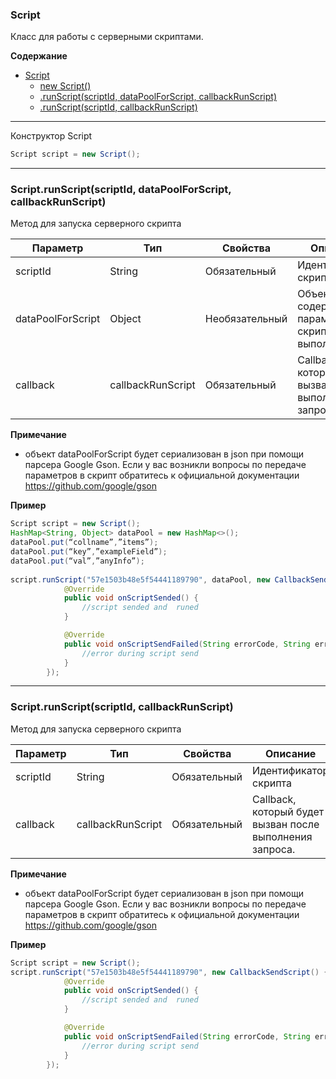 <a name="Script"></a>

### Script
Класс для работы с серверными скриптами.

**Содержание**
* [Script](#Script)
    * [new Script()](#Script_new)
    * [.runScript(scriptId, dataPoolForScript, callbackRunScript)](#Script+runScript1)
    * [.runScript(scriptId, callbackRunScript)](#Script+runScript1)

----------------------------------------------------------------------------------------------

<a name="Script_new"></a>

Конструктор Script

```Java
Script script = new Script();
```
----------------------------------------------------------------------------------------------
<a name="Script+runScript1"></a>
### Script.runScript(scriptId, dataPoolForScript, callbackRunScript)
Метод для запуска серверного скрипта 

| Параметр  | Тип                              | Свойства | Описание                         | Пример значения |
| --------- | -------------------------------- | -------- | -------------------------------- | --------------- |
| scriptId	        | String	            | Обязательный	 | Идентификатор скрипта	                             | "57e1503b48e5f54441189790" |
| dataPoolForScript	| Object	            | Необязательный | Объект, содержащий параметры скрипта для выполнени    | см.пример ниже |
| callback	        | callbackRunScript 	| Обязательный	 | Callback, который будет вызван после выполнения запроса.	| см.пример ниже |

**Примечание**
* объект dataPoolForScript будет сериализован в json при помощи парсера Google Gson. Если у вас возникли вопросы по передаче параметров в скрипт обратитесь к официальной документации https://github.com/google/gson

**Пример**
```Java
Script script = new Script();
HashMap<String, Object> dataPool = new HashMap<>();
dataPool.put(“collname”,”items”);
dataPool.put(“key”,”exampleField”);
dataPool.put(“val”,”anyInfo”);
	
script.runScript("57e1503b48e5f54441189790", dataPool, new CallbackSendScript() {
            @Override
            public void onScriptSended() {
                //script sended and  runed
            }

            @Override
            public void onScriptSendFailed(String errorCode, String errorMessage) {
                //error during script send
            }
        });
```



----------------------------------------------------------------------------------------------
<a name="Script+runScript2"></a>
### Script.runScript(scriptId, callbackRunScript)
Метод для запуска серверного скрипта 

| Параметр  | Тип                              | Свойства | Описание                         | Пример значения |
| --------- | -------------------------------- | -------- | -------------------------------- | --------------- |
| scriptId	        | String	            | Обязательный	 | Идентификатор скрипта	                             | "57e1503b48e5f54441189790" |
| callback	        | callbackRunScript 	| Обязательный	 | Callback, который будет вызван после выполнения запроса.	| см.пример ниже |

**Примечание**
* объект dataPoolForScript будет сериализован в json при помощи парсера Google Gson. Если у вас возникли вопросы по передаче параметров в скрипт обратитесь к официальной документации https://github.com/google/gson

**Пример**
```Java
Script script = new Script();
script.runScript("57e1503b48e5f54441189790", new CallbackSendScript() {
            @Override
            public void onScriptSended() {
                //script sended and  runed
            }

            @Override
            public void onScriptSendFailed(String errorCode, String errorMessage) {
                //error during script send
            }
        });
```
